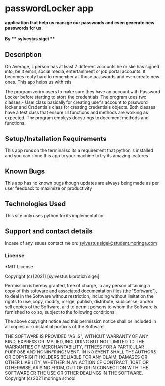 
# passwordLocker app
#### application that  help us manage our passwords and even generate new passwords for us.
#### By ** sylvestus sigei **
## Description
On Average, a person has at least 7 different accounts he or she has signed into, be it email, social media, entertainment or job portal accounts. It becomes really hard to remember all those passwords and even create new ones.
This app helps us with this

The program veriry users to make sure they have an account with Password Locker before starting to store the credentials.
The program uses two classes:- User class basically for creating user's account to password locker and Credentials class for creating credentials objects.
Both classes have a test class that ensure all functions and methods are working as expected.
The program employs docstrings to document methods and functions.

## Setup/Installation Requirements
This app runs on the terminal so its a requirement that python is installed 
and you can clone this app to your machine to try its amazing features

## Known Bugs
This app has no known bugs though updates are always being made as per user feedback to maximize on productivity
## Technologies Used
This site only uses python for its implementation
## Support and contact details
Incase of any issues contact me on:
sylvestus.sigei@student.moringa.com
### License
*MIT License

Copyright (c) [2021] [sylvestus kiprotich sigei]

Permission is hereby granted, free of charge, to any person obtaining a copy
of this software and associated documentation files (the "Software"), to deal
in the Software without restriction, including without limitation the rights
to use, copy, modify, merge, publish, distribute, sublicense, and/or sell
copies of the Software, and to permit persons to whom the Software is
furnished to do so, subject to the following conditions:

The above copyright notice and this permission notice shall be included in all
copies or substantial portions of the Software.

THE SOFTWARE IS PROVIDED "AS IS", WITHOUT WARRANTY OF ANY KIND, EXPRESS OR
IMPLIED, INCLUDING BUT NOT LIMITED TO THE WARRANTIES OF MERCHANTABILITY,
FITNESS FOR A PARTICULAR PURPOSE AND NONINFRINGEMENT. IN NO EVENT SHALL THE
AUTHORS OR COPYRIGHT HOLDERS BE LIABLE FOR ANY CLAIM, DAMAGES OR OTHER
LIABILITY, WHETHER IN AN ACTION OF CONTRACT, TORT OR OTHERWISE, ARISING FROM,
OUT OF OR IN CONNECTION WITH THE SOFTWARE OR THE USE OR OTHER DEALINGS IN THE
SOFTWARE.
Copyright (c) 2021 moringa school
  